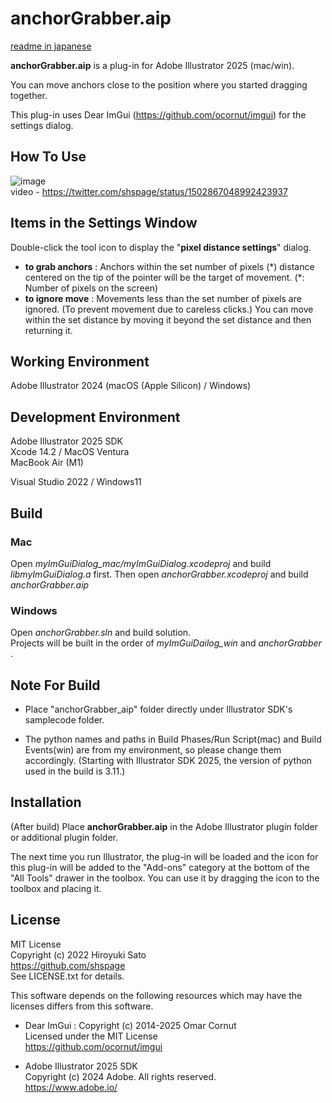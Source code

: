 # anchorGrabber.aip

[readme in japanese](https://github.com/shspage/anchorGrabber_aip/blob/master/readme_ja.md)

__anchorGrabber.aip__  is a plug-in for Adobe Illustrator 2025 (mac/win).

You can move anchors close to the position where you started dragging together.

This plug-in uses Dear ImGui (https://github.com/ocornut/imgui) for the settings dialog.

## How To Use

![image](https://gist.githubusercontent.com/shspage/5e54612b4b46ee946327a4436ad2f410/raw/b789c544524a2cd49c68a815210f480678fc89d8/anchorgrabber.png)  
video - 
https://twitter.com/shspage/status/1502867048992423937


## Items in the Settings Window

Double-click the tool icon to display the "__pixel distance settings__" dialog.

* __to grab anchors__ : Anchors within the set number of pixels (\*) distance centered on the tip of the pointer will be the target of movement. (\*: Number of pixels on the screen)
* __to ignore move__ : Movements less than the set number of pixels are ignored. (To prevent movement due to careless clicks.) You can move within the set distance by moving it beyond the set distance and then returning it.


## Working Environment

Adobe Illustrator 2024 (macOS (Apple Silicon) / Windows)


## Development Environment

Adobe Illustrator 2025 SDK  
Xcode 14.2 / MacOS Ventura  
MacBook Air (M1)

Visual Studio 2022 / Windows11


## Build

### Mac

Open _myImGuiDialog_mac/myImGuiDialog.xcodeproj_ and build _libmyImGuiDialog.a_ first.
Then open _anchorGrabber.xcodeproj_ and build _anchorGrabber.aip_


### Windows

Open _anchorGrabber.sln_ and build solution.  
Projects will be built in the order of _myImGuiDailog_win_ and _anchorGrabber_ .


## Note For Build

* Place "anchorGrabber_aip" folder directly under Illustrator SDK's samplecode folder.

* The python names and paths in Build Phases/Run Script(mac) and Build Events(win) are from my environment, so please change them accordingly. (Starting with Illustrator SDK 2025, the version of python used in the build is 3.11.)

## Installation

(After build)
Place __anchorGrabber.aip__ in the Adobe Illustrator plugin folder or additional plugin folder.

The next time you run Illustrator, the plug-in will be loaded and the icon for this plug-in will be added to the "Add-ons" category at the bottom of the "All Tools" drawer in the toolbox. You can use it by dragging the icon to the toolbox and placing it.

## License

MIT License  
Copyright (c) 2022 Hiroyuki Sato  
https://github.com/shspage  
See LICENSE.txt for details.

This software depends on the following resources which may have the licenses differs from this software.

* Dear ImGui : Copyright (c) 2014-2025 Omar Cornut  
Licensed under the MIT License  
https://github.com/ocornut/imgui

* Adobe Illustrator 2025 SDK  
Copyright (c) 2024 Adobe. All rights reserved.  
https://www.adobe.io/

